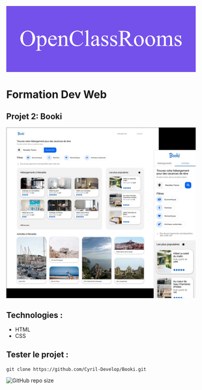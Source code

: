 ![formation](./assets/OpenClassRooms.png)

# Formation Dev Web 



## Projet 2: Booki



![screenshot du site](./assets/screenshot.jpg)



## Technologies :
- HTML
- CSS



## Tester le projet :

```terminal
git clone https://github.com/Cyril-Develop/Booki.git
```

![GitHub repo size](https://img.shields.io/github/repo-size/Cyril-Develop/Booki?style=for-the-badge)
